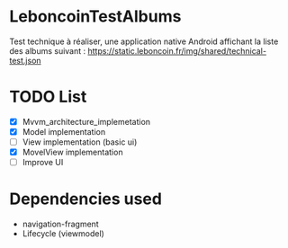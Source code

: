 # LeboncoinTestAlbums
Test technique à réaliser, une application native Android affichant la liste des albums suivant : https://static.leboncoin.fr/img/shared/technical-test.json

# TODO List
- [x] Mvvm_architecture_implemetation
- [x] Model implementation
- [ ] View implementation (basic ui)
- [x] MovelView implementation
- [ ] Improve UI

# Dependencies used
- navigation-fragment
- Lifecycle (viewmodel)
